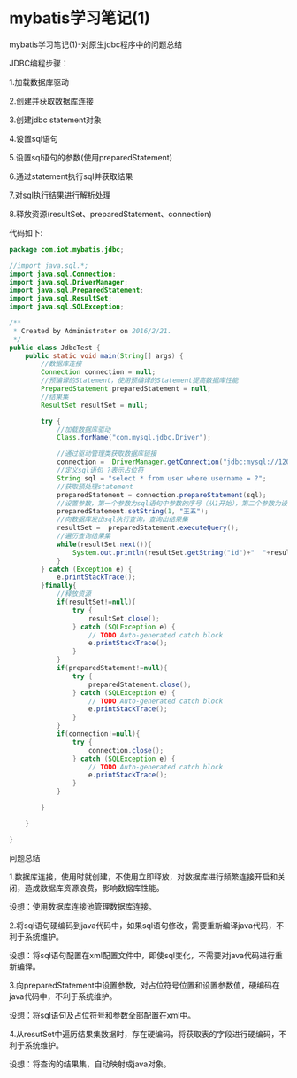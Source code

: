# mybatis学习笔记(1)

mybatis学习笔记(1)-对原生jdbc程序中的问题总结

JDBC编程步骤：

1.加载数据库驱动

2.创建并获取数据库连接

3.创建jdbc statement对象

4.设置sql语句

5.设置sql语句的参数(使用preparedStatement)

6.通过statement执行sql并获取结果

7.对sql执行结果进行解析处理

8.释放资源(resultSet、preparedStatement、connection)

代码如下:

```java
package com.iot.mybatis.jdbc;

//import java.sql.*;
import java.sql.Connection;
import java.sql.DriverManager;
import java.sql.PreparedStatement;
import java.sql.ResultSet;
import java.sql.SQLException;

/**
 * Created by Administrator on 2016/2/21.
 */
public class JdbcTest {
    public static void main(String[] args) {
        //数据库连接
        Connection connection = null;
        //预编译的Statement，使用预编译的Statement提高数据库性能
        PreparedStatement preparedStatement = null;
        //结果集
        ResultSet resultSet = null;

        try {
            //加载数据库驱动
            Class.forName("com.mysql.jdbc.Driver");

            //通过驱动管理类获取数据库链接
            connection =  DriverManager.getConnection("jdbc:mysql://120.25.162.238:3306/mybatis001?characterEncoding=utf-8", "root", "123");
            //定义sql语句 ?表示占位符
            String sql = "select * from user where username = ?";
            //获取预处理statement
            preparedStatement = connection.prepareStatement(sql);
            //设置参数，第一个参数为sql语句中参数的序号（从1开始），第二个参数为设置的参数值
            preparedStatement.setString(1, "王五");
            //向数据库发出sql执行查询，查询出结果集
            resultSet =  preparedStatement.executeQuery();
            //遍历查询结果集
            while(resultSet.next()){
                System.out.println(resultSet.getString("id")+"  "+resultSet.getString("username"));
            }
        } catch (Exception e) {
            e.printStackTrace();
        }finally{
            //释放资源
            if(resultSet!=null){
                try {
                    resultSet.close();
                } catch (SQLException e) {
                    // TODO Auto-generated catch block
                    e.printStackTrace();
                }
            }
            if(preparedStatement!=null){
                try {
                    preparedStatement.close();
                } catch (SQLException e) {
                    // TODO Auto-generated catch block
                    e.printStackTrace();
                }
            }
            if(connection!=null){
                try {
                    connection.close();
                } catch (SQLException e) {
                    // TODO Auto-generated catch block
                    e.printStackTrace();
                }
            }

        }

    }

}

```

问题总结

1.数据库连接，使用时就创建，不使用立即释放，对数据库进行频繁连接开启和关闭，造成数据库资源浪费，影响数据库性能。

设想：使用数据库连接池管理数据库连接。

2.将sql语句硬编码到java代码中，如果sql语句修改，需要重新编译java代码，不利于系统维护。

设想：将sql语句配置在xml配置文件中，即使sql变化，不需要对java代码进行重新编译。

3.向preparedStatement中设置参数，对占位符号位置和设置参数值，硬编码在java代码中，不利于系统维护。

设想：将sql语句及占位符号和参数全部配置在xml中。

4.从resutSet中遍历结果集数据时，存在硬编码，将获取表的字段进行硬编码，不利于系统维护。

设想：将查询的结果集，自动映射成java对象。
